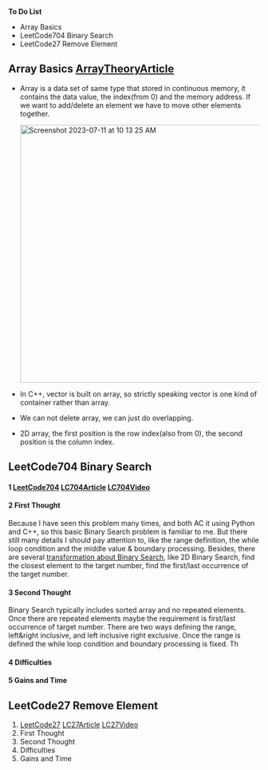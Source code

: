 **To Do List** 
- Array Basics
- LeetCode704 Binary Search
- LeetCode27 Remove Element

## Array Basics [ArrayTheoryArticle](https://www.programmercarl.com/%E6%95%B0%E7%BB%84%E7%90%86%E8%AE%BA%E5%9F%BA%E7%A1%80.html)
- Array is a data set of same type that stored in continuous memory, it contains the data value, the index(from 0) and the memory address. If we want to add/delete an element we have to move other elements together.

   <img width="517" alt="Screenshot 2023-07-11 at 10 13 25 AM" src="https://github.com/xiangjunyang99/ProgrammeWithCarl/assets/123419079/4ab63bff-a5d2-4311-a256-98df9961ca31">

- In C++, vector is built on array, so strictly speaking vector is one kind of container rather than array.
- We can not delete array, we can just do overlapping.
- 2D array, the first position is the row index(also from 0), the second position is the column index.


## LeetCode704 Binary Search
#### 1 [LeetCode704](https://leetcode.com/problems/binary-search/) [LC704Article](https://www.programmercarl.com/0704.%E4%BA%8C%E5%88%86%E6%9F%A5%E6%89%BE.html) [LC704Video](https://www.bilibili.com/video/BV1fA4y1o715/?spm_id_from=333.999.0.0)
#### 2 First Thought
Because I have seen this problem many times, and both AC it using Python and C++, so this basic Binary Search problem is familiar to me. But there still many details I should pay attention to, like the range definition, the while loop condition and the middle value & boundary processing. Besides, there are several [transformation about Binary Search](https://colab.research.google.com/drive/1b-q6elOuztvDvUG-1qprzL-tGCAPLVqP), like 2D Binary Search, find the closest element to the target number, find the first/last occurrence of the target number.
#### 3 Second Thought 
Binary Search typically includes sorted array and no repeated elements. Once there are repeated elements maybe the requirement is first/last occurrence of target number. There are two ways defining the range, left&right inclusive, and left inclusive right exclusive. Once the range is defined the while loop condition and boundary processing is fixed. Th
#### 4 Difficulties


#### 5 Gains and Time

## LeetCode27 Remove Element
1. [LeetCode27](https://leetcode.com/problems/remove-element/) [LC27Article](https://www.programmercarl.com/0027.%E7%A7%BB%E9%99%A4%E5%85%83%E7%B4%A0.html#_27-%E7%A7%BB%E9%99%A4%E5%85%83%E7%B4%A0) [LC27Video](https://www.bilibili.com/video/BV12A4y1Z7LP/?spm_id_from=333.999.0.0&vd_source=095091c85d2d9b4c44666fd2f1702003)
2. First Thought
3. Second Thought
4. Difficulties
5. Gains and Time



